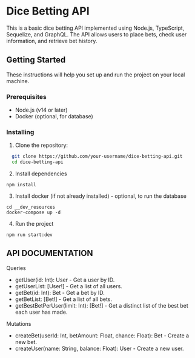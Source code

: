 # Dice Betting API

This is a basic dice betting API implemented using Node.js, TypeScript, Sequelize, and GraphQL. The API allows users to place bets, check user information, and retrieve bet history.

## Getting Started

These instructions will help you set up and run the project on your local machine.

### Prerequisites

- Node.js (v14 or later)
- Docker (optional, for database)

### Installing

1. Clone the repository:

```bash
  git clone https://github.com/your-username/dice-betting-api.git
  cd dice-betting-api
```

2. Install dependencies
```
npm install
```

3. Install docker (if not already installed) - optional, to run the database

```
cd __dev_resources
docker-compose up -d
```

4. Run the project
```
npm run start:dev
```

## API DOCUMENTATION

Queries
* getUser(id: Int): User - Get a user by ID.
* getUserList: [User!] - Get a list of all users.
* getBet(id: Int): Bet - Get a bet by ID.
* getBetList: [Bet!] - Get a list of all bets.
* getBestBetPerUser(limit: Int): [Bet!] - Get a distinct list of the best bet each user has made.

Mutations
* createBet(userId: Int, betAmount: Float, chance: Float): Bet - Create a new bet.
* createUser(name: String, balance: Float): User -  Create a new user.